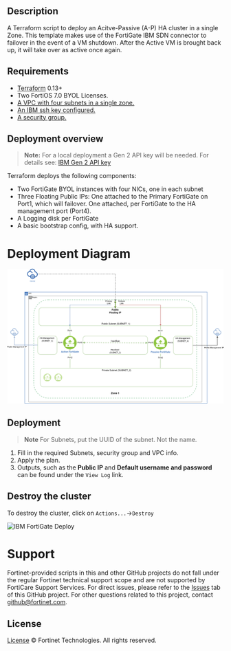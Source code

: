## Description

A Terraform script to deploy an Acitve-Passive (A-P) HA cluster in a single Zone. This template makes use of the FortiGate IBM SDN connector to failover in the event of a VM shutdown.
After the Active VM is brought back up, it will take over as active once again.

## Requirements

-   [Terraform](https://learn.hashicorp.com/terraform/getting-started/install.html) 0.13+
-   Two FortiOS 7.0 BYOL Licenses.
-   [A VPC with four subnets in a single zone.](https://cloud.ibm.com/docs/vpc/vpc-getting-started-with-ibm-cloud-virtual-private-cloud-infrastructure)
-   [An IBM ssh key configured.](https://cloud.ibm.com/docs/vpc?topic=vpc-ssh-keys)
-   [A security group.](https://cloud.ibm.com/docs/security-groups?topic=security-groups-about-ibm-security-groups)

## Deployment overview

> **Note:** For a local deployment a Gen 2 API key will be needed. For details see: [IBM Gen 2 API key](https://cloud.ibm.com/docs/terraform?topic=terraform-provider-reference)

Terraform deploys the following components:

-   Two FortiGate BYOL instances with four NICs, one in each subnet
-   Three Floating Public IPs: One attached to the Primary FortiGate on Port1, which will failover. One attached, per FortiGate to the HA management port (Port4).
-   A Logging disk per FortiGate
-   A basic bootstrap config, with HA support.

# Deployment Diagram

![IBM FortiGate Diagram](https://raw.githubusercontent.com/fortinet/ibm-fortigate-AP-HA-terraform-deploy/main/imgs/IBM_ha-diagram-singlezone.png)

## Deployment

> **Note** For Subnets, put the UUID of the subnet. Not the name.

1. Fill in the required Subnets, security group and VPC info.
2. Apply the plan.
3. Outputs, such as the **Public IP** and **Default username and password** can be found under the `View Log` link.

## Destroy the cluster

To destroy the cluster, click on `Actions...`->`Destroy`

![IBM FortiGate Deploy](./imgs/destroy_cluster.png)

# Support

Fortinet-provided scripts in this and other GitHub projects do not fall under the regular Fortinet technical support scope and are not supported by FortiCare Support Services.
For direct issues, please refer to the [Issues](https://github.com/fortinet/ibm-fortigate-terraform-deploy/issues) tab of this GitHub project.
For other questions related to this project, contact [github@fortinet.com](mailto:github@fortinet.com).

## License

[License](https://github.com/fortinet/ibm-fortigate-terraform-deploy/blob/main/LICENSE) © Fortinet Technologies. All rights reserved.
